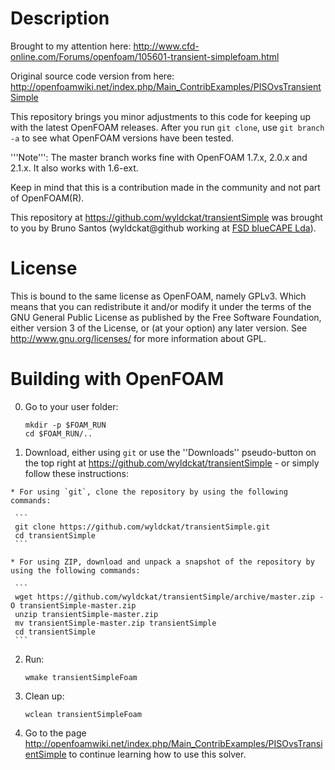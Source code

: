Description
===========

Brought to my attention here: http://www.cfd-online.com/Forums/openfoam/105601-transient-simplefoam.html

Original source code version from here: http://openfoamwiki.net/index.php/Main_ContribExamples/PISOvsTransientSimple

This repository brings you minor adjustments to this code for keeping up with the latest OpenFOAM releases. After you run `git clone`, use `git branch -a` to see what OpenFOAM versions have been tested.

'''Note''': The master branch works fine with OpenFOAM 1.7.x, 2.0.x and 2.1.x. It also works with 1.6-ext.

Keep in mind that this is a contribution made in the community and not part of OpenFOAM(R).

This repository at https://github.com/wyldckat/transientSimple was brought to you by Bruno Santos (wyldckat@github working at [FSD blueCAPE Lda](http://www.bluecape.com.pt)).


License
=======

This is bound to the same license as OpenFOAM, namely GPLv3. Which means that you can redistribute it and/or modify it under the terms of the GNU General Public License as published by the Free Software Foundation, either version 3 of the License, or (at your option) any later version.
See http://www.gnu.org/licenses/ for more information about GPL.


Building with OpenFOAM
======================

  0. Go to your user folder:

     ```
     mkdir -p $FOAM_RUN
     cd $FOAM_RUN/..
     ```

  1. Download, either using `git` or use the ''Downloads'' pseudo-button on the top right at https://github.com/wyldckat/transientSimple - or simply follow these instructions:

    * For using `git`, clone the repository by using the following commands:

     ```
     git clone https://github.com/wyldckat/transientSimple.git
     cd transientSimple
     ```

    * For using ZIP, download and unpack a snapshot of the repository by using the following commands:

     ```
     wget https://github.com/wyldckat/transientSimple/archive/master.zip -O transientSimple-master.zip
     unzip transientSimple-master.zip
     mv transientSimple-master.zip transientSimple
     cd transientSimple
     ```

  2. Run:

     ```
     wmake transientSimpleFoam
     ```

  3. Clean up:

     ```
     wclean transientSimpleFoam
     ```

  4. Go to the page http://openfoamwiki.net/index.php/Main_ContribExamples/PISOvsTransientSimple to continue learning how to use this solver.


